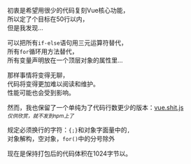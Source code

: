 初衷是希望用很少的代码复刻Vue核心功能，   
所以定了个目标在50行以内，   
但是我发现...   
   
可以把所有`if-else`语句用三元运算符替代，   
所有`for`循环用方法替代，   
所有变量声明放在一个顶层对象的属性里...   
   
那样事情将变得无聊，   
代码将变得更加难以阅读和维护。   
性能可能也会受到影响。   
   
然而，我也保留了一个单纯为了代码行数更少的版本：[vue.shit.js](./vue.shit.js)   
*<small>仅供欣赏，就不发到npm上了</small>*   

规定必须换行的字符：`{;}`和对象字面量中的`,`   
对象解构，空对象，`for()`中的分号除外   

现在是保持打包后的代码体积在1024字节以。   